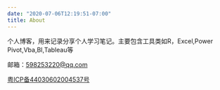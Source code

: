 ```yaml
---
date: "2020-07-06T12:19:51-07:00"
title: About
---
```


个人博客，用来记录分享个人学习笔记。主要包含工具类如R，Excel,Power Pivot,Vba,BI,Tableau等

邮箱：598253220@qq.com







<a href="https://beian.miit.gov.cn/" target="_blank">粤ICP备44030602004537号</a>